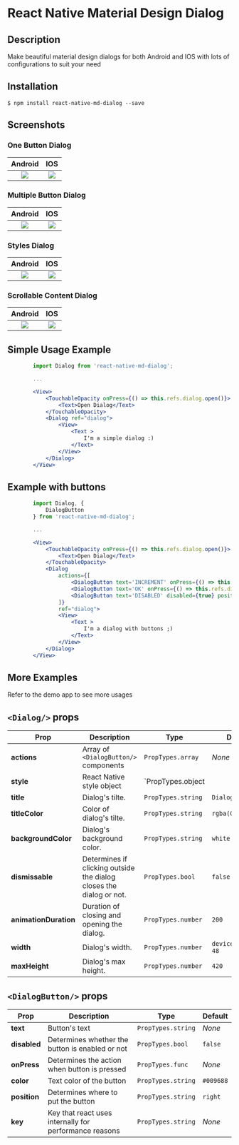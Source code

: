# React Native Material Design Dialog

## Description
Make beautiful material design dialogs for both Android and IOS with lots of configurations to suit your need

## Installation

`$ npm install react-native-md-dialog --save`

## Screenshots

### One Button Dialog
Android             |  IOS
:------------------:|:-------------------------:
![](https://raw.githubusercontent.com/ahmedlhanafy/react-native-md-dialog/master/imgs/one_button_android.png)  |  ![](https://raw.githubusercontent.com/ahmedlhanafy/react-native-md-dialog/master/imgs/one_button_ios.png)

### Multiple Button Dialog
Android             |  IOS
:------------------:|:-------------------------:
![](https://raw.githubusercontent.com/ahmedlhanafy/react-native-md-dialog/master/imgs/multiple_buttons_android.png)  |  ![](https://raw.githubusercontent.com/ahmedlhanafy/react-native-md-dialog/master/imgs/multiple_buttons_ios.png)

### Styles Dialog
Android             |  IOS
:------------------:|:-------------------------:
![](https://raw.githubusercontent.com/ahmedlhanafy/react-native-md-dialog/master/imgs/styled_dialog_android.png)  |  ![](https://raw.githubusercontent.com/ahmedlhanafy/react-native-md-dialog/master/imgs/styled_dialog_ios.png)

### Scrollable Content Dialog
Android             |  IOS
:------------------:|:-------------------------:
![](https://raw.githubusercontent.com/ahmedlhanafy/react-native-md-dialog/master/imgs/scrollable_content_android.png)  |  ![](https://raw.githubusercontent.com/ahmedlhanafy/react-native-md-dialog/master/imgs/scrollable_content_ios.png)



## Simple Usage Example
```jsx
        import Dialog from 'react-native-md-dialog';

        ...

        <View>
            <TouchableOpacity onPress={() => this.refs.dialog.open()}>
                <Text>Open Dialog</Text>
            </TouchableOpacity>
            <Dialog ref="dialog">
                <View>
                    <Text >
                        I'm a simple dialog :)
                    </Text>
                </View>
            </Dialog>
        </View>
```

## Example with buttons
```jsx
        import Dialog, {
            DialogButton
        } from 'react-native-md-dialog';

        ...

        <View>
            <TouchableOpacity onPress={() => this.refs.dialog.open()}>
                <Text>Open Dialog</Text>
            </TouchableOpacity>
            <Dialog 
                actions={[
                    <DialogButton text='INCREMENT' onPress={() => this.setState({ numberOfClicks: this.state.numberOfClicks + 1})}/>,
                    <DialogButton text='OK' onPress={() => this.refs.dialog2.close()}/>,
                    <DialogButton text='DISABLED' disabled={true} position='left' />
                ]} 
                ref="dialog">
                <View>
                    <Text >
                        I'm a dialog with buttons ;)
                    </Text>
                </View>
            </Dialog>
        </View>
```

## More Examples
Refer to the demo app to see more usages

## `<Dialog/>` props

| Prop | Description | Type | Default |
|---|---|---|---|
|**actions**|Array of `<DialogButton/>` components |`PropTypes.array`|*None*|
|**style**|React Native style object |`PropTypes.object || PropTypes.array`|*None*|
|**title**|Dialog's tilte. |`PropTypes.string`|`Dialog`|
|**titleColor**|Color of dialog's tilte. |`PropTypes.string`|`rgba(0,0,0,0.8)`|
|**backgroundColor**|Dialog's background color. |`PropTypes.string`|`white`|
|**dismissable**|Determines if clicking outside the dialog closes the dialog or not. |`PropTypes.bool`|`false`|
|**animationDuration**|Duration of closing and opening the dialog. |`PropTypes.number`|`200`|
|**width**|Dialog's width. |`PropTypes.number`|`deviceWidth - 48`|
|**maxHeight**|Dialog's max height. |`PropTypes.number`|`420`|


## `<DialogButton/>` props

| Prop | Description | Type | Default |
|---|---|---|---|
|**text**|Button's text |`PropTypes.string`|*None*|
|**disabled**|Determines whether the button is enabled or not |`PropTypes.bool`|`false`|
|**onPress**|Determines the action when button is pressed |`PropTypes.func`|*None*|
|**color**|Text color of the button |`PropTypes.string`|`#009688`|
|**position**|Determines where to put the button |`PropTypes.string`|`right`|
|**key**|Key that react uses internally for performance reasons |`PropTypes.string`|*None*|
